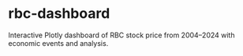 # rbc-dashboard
Interactive Plotly dashboard of RBC stock price from 2004–2024 with economic events and analysis.
